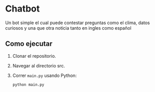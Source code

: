 # Chatbot

Un bot simple el cual puede contestar preguntas como el clima, datos curiosos y una que otra noticia tanto en ingles como español
## Como ejecutar

1. Clonar el repositorio.
2. Navegar al directorio src.
3. Correr `main.py` usando Python:

   ```bash
   python main.py
